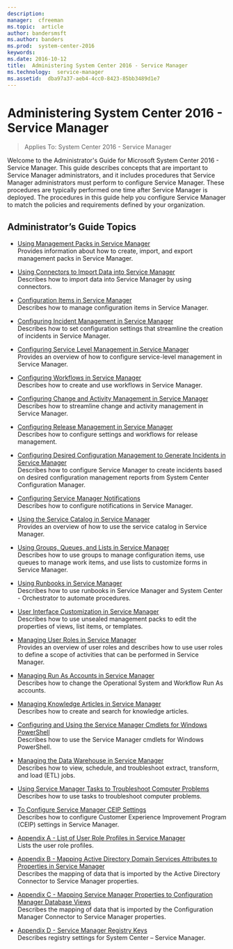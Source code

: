 ```yaml
---
description:  
manager:  cfreeman
ms.topic:  article
author: bandersmsft
ms.author: banders
ms.prod:  system-center-2016
keywords:  
ms.date: 2016-10-12
title:  Administering System Center 2016 - Service Manager
ms.technology:  service-manager
ms.assetid:  dba97a37-aeb4-4cc0-8423-85bb3489d1e7
---
```


# Administering System Center 2016 - Service Manager

>Applies To: System Center 2016 - Service Manager

Welcome to the Administrator's Guide for Microsoft System Center 2016 - Service Manager. This guide describes concepts that are important to Service Manager administrators, and it includes procedures that Service Manager administrators must perform to configure Service Manager. These procedures are typically performed one time after Service Manager is deployed. The procedures in this guide help you configure Service Manager to match the policies and requirements defined by your organization.


## Administrator’s Guide Topics

- [Using Management Packs in Service Manager](admin-using-management-packs-in-system-center-2016-service-manager.md)  
    Provides information about how to create, import, and export management packs in Service Manager.

- [Using Connectors to Import Data into Service Manager](admin-using-connectors-to-import-data-into-system-center-2016-service-manager.md)  
    Describes how to import data into Service Manager by using connectors.

- [Configuration Items in Service Manager](admin-configuration-items-in-system-center-2016-service-manager.md)  
    Describes how to manage configuration items in Service Manager.

- [Configuring Incident Management in Service Manager](admin-configuring-incident-management-in-system-center-2016-service-manager.md)  
    Describes how to set configuration settings that streamline the creation of incidents in Service Manager.

- [Configuring Service Level Management in Service Manager](admin-configuring-service-level-management-in-system-center-2016-service-manager.md)  
    Provides an overview of how to configure service-level management in Service Manager.

- [Configuring Workflows in Service Manager](admin-configuring-workflows-in-system-center-2016-service-manager.md)  
    Describes how to create and use workflows in Service Manager.

- [Configuring Change and Activity Management in Service Manager](admin-configuring-change-and-activity-management-in-system-center-2016-service-manager.md)  
    Describes how to streamline change and activity management in Service Manager.

- [Configuring Release Management in Service Manager](admin-configuring-release-management-in-system-center-2016-service-manager.md)  
    Describes how to configure settings and workflows for release management.

- [Configuring Desired Configuration Management to Generate Incidents in Service Manager](admin-configuring-desired-configuration-management-to-generate-incidents-in-system-center-2016-service-manager.md)  
    Describes how to configure Service Manager to create incidents based on desired configuration management reports from System Center Configuration Manager.

- [Configuring Service Manager Notifications](admin-configuring-system-center-2016-service-manager-notifications.md)  
    Describes how to configure notifications in Service Manager.

- [Using the Service Catalog in Service Manager](admin-using-the-service-catalog-in-system-center-2016-service-manager.md)  
    Provides an overview of how to use the service catalog in Service Manager.

- [Using Groups, Queues, and Lists in Service Manager](admin-using-groups-queues-and-lists-in-system-center-2016-service-manager.md)  
    Describes how to use groups to manage configuration items, use queues to manage work items, and use lists to customize forms in Service Manager.

- [Using Runbooks in Service Manager](admin-using-runbooks-in-system-center-2016-service-manager.md)  
    Describes how to use runbooks in Service Manager and System Center - Orchestrator to automate procedures.

- [User Interface Customization in Service Manager](admin-user-interface-customization-in-system-center-2016-service-manager.md)  
    Describes how to use unsealed management packs to edit the properties of views, list items, or templates.

- [Managing User Roles in Service Manager](admin-managing-user-roles-in-system-center-2016-service-manager.md)  
    Provides an overview of user roles and describes how to use user roles to define a scope of activities that can be performed in Service Manager.

- [Managing Run As Accounts in Service Manager](admin-managing-run-as-accounts-in-system-center-2016-service-manager.md)  
    Describes how to change the Operational System and Workflow Run As accounts.

- [Managing Knowledge Articles in Service Manager](admin-managing-knowledge-articles-in-system-center-2016-service-manager.md)  
    Describes how to create and search for knowledge articles.

- [Configuring and Using the Service Manager Cmdlets for Windows PowerShell](admin-configuring-and-using-the-system-center-2016-service-manager-cmdlets-for-windows-powershell.md)   
    Describes how to use the Service Manager cmdlets for Windows PowerShell.

- [Managing the Data Warehouse in Service Manager](admin-managing-the-data-warehouse-in-system-center-2016-service-manager.md)  
    Describes how to view, schedule, and troubleshoot extract, transform, and load (ETL) jobs.

- [Using Service Manager Tasks to Troubleshoot Computer Problems](admin-using-service-manager-tasks-to-troubleshoot-computer-problems.md)  
    Describes how to use tasks to troubleshoot computer problems.

- [To Configure Service Manager CEIP Settings](admin-configure-system-center-2016-service-manager-ceip-settings.md)  
    Describes how to configure Customer Experience Improvement Program (CEIP) settings in Service Manager.

- [Appendix A - List of User Role Profiles in Service Manager](admin-appendix-a-list-of-user-role-profiles-in-system-center-2016-service-manager.md)  
    Lists the user role profiles.

- [Appendix B - Mapping Active Directory Domain Services Attributes to Properties in Service Manager](admin-appendix-b-mapping-active-directory-domain-services-attributes-to-properties-in-system-center-2016-service-manager.md)  
    Describes the mapping of data that is imported by the Active Directory Connector to Service Manager properties.

- [Appendix C - Mapping Service Manager Properties to Configuration Manager Database Views](admin-appendix-c-mapping-system-center-2016-service-manager-properties-to-configuration-manager-database-views.md)  
    Describes the mapping of data that is imported by the Configuration Manager Connector to Service Manager properties.

- [Appendix D - Service Manager Registry Keys](admin-appendix-d-system-center-2016-service-manager-registry-keys.md)  
    Describes registry settings for System Center – Service Manager.

